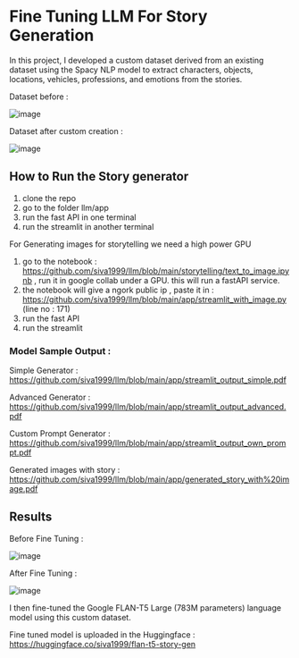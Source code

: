 # Fine Tuning LLM For Story Generation

In this project, I developed a custom dataset derived from an existing dataset using the Spacy NLP model to extract characters, objects, locations, vehicles, professions, and emotions from the stories. 

Dataset before :

![image](https://github.com/user-attachments/assets/5c2f15dc-8fd6-4f3c-a40b-ff0fb7b4d823)


Dataset after custom creation :

![image](https://github.com/user-attachments/assets/44fda2e4-796d-4871-a9e4-3bd0c0c287b6)


## How to Run the Story generator 

1. clone the repo 
2. go to the folder llm/app
3. run the fast API in one terminal
4. run the streamlit in another terminal

For Generating images for storytelling we need a high power GPU

1. go to the notebook : https://github.com/siva1999/llm/blob/main/storytelling/text_to_image.ipynb , run it in google collab under a GPU. this will run a fastAPI service.
2. the notebook will give a ngork public ip , paste it in : https://github.com/siva1999/llm/blob/main/app/streamlit_with_image.py  (line no : 171)
3. run the fast API 
4. run the streamlit

### Model Sample Output :


Simple Generator : https://github.com/siva1999/llm/blob/main/app/streamlit_output_simple.pdf

Advanced Generator : https://github.com/siva1999/llm/blob/main/app/streamlit_output_advanced.pdf

Custom Prompt Generator : https://github.com/siva1999/llm/blob/main/app/streamlit_output_own_prompt.pdf

Generated images with story : https://github.com/siva1999/llm/blob/main/app/generated_story_with%20image.pdf

## Results

Before Fine Tuning :

![image](https://github.com/user-attachments/assets/7f555319-7152-49df-87e0-7d437c5978f6)


After Fine Tuning :

![image](https://github.com/user-attachments/assets/e5eccf53-641a-400b-b877-5a05fad485d2)


I then fine-tuned the Google FLAN-T5 Large (783M parameters) language model using this custom dataset.

Fine tuned model is uploaded in the Huggingface : https://huggingface.co/siva1999/flan-t5-story-gen






